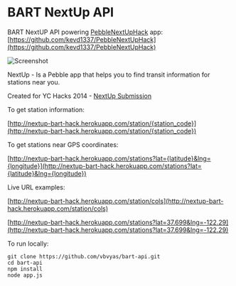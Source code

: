 # BART NextUp API

BART NextUP API powering [PebbleNextUpHack](http://www.showhacks.com/p/eJUihHUUMx) app:
[https://github.com/kevd1337/PebbleNextUpHack](https://github.com/kevd1337/PebbleNextUpHack)

![Screenshot](http://showhackstest.s3.amazonaws.com/detail_1407092908952.jpg)

NextUp - Is a Pebble app that helps you to find transit information for stations near you.

Created for YC Hacks 2014 - [NextUp Submission](http://ychacks.challengepost.com/submissions/25729-next-up)

To get station information:

[http://nextup-bart-hack.herokuapp.com/station/{station_code}](http://nextup-bart-hack.herokuapp.com/station/{station_code})

To get stations near GPS coordinates:

[http://nextup-bart-hack.herokuapp.com/stations?lat={latitude}&lng={longitude}](http://nextup-bart-hack.herokuapp.com/stations?lat={latitude}&lng={longitude})

Live URL examples:

[http://nextup-bart-hack.herokuapp.com/station/cols](http://nextup-bart-hack.herokuapp.com/station/cols)

[http://nextup-bart-hack.herokuapp.com/stations?lat=37.699&lng=-122.29](http://nextup-bart-hack.herokuapp.com/stations?lat=37.699&lng=-122.29)

To run locally:

    git clone https://github.com/vbvyas/bart-api.git
    cd bart-api
    npm install
    node app.js
